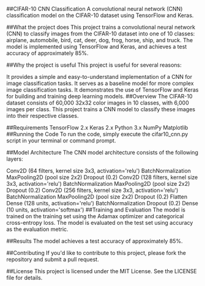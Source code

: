 ##CIFAR-10 CNN Classification
A convolutional neural network (CNN) classification model on the CIFAR-10 dataset using TensorFlow and Keras.

##What the project does
This project trains a convolutional neural network (CNN) to classify images from the CIFAR-10 dataset into one of 10 classes: airplane, automobile, bird, cat, deer, dog, frog, horse, ship, and truck. The model is implemented using TensorFlow and Keras, and achieves a test accuracy of approximately 85%.

##Why the project is useful
This project is useful for several reasons:

It provides a simple and easy-to-understand implementation of a CNN for image classification tasks.
It serves as a baseline model for more complex image classification tasks.
It demonstrates the use of TensorFlow and Keras for building and training deep learning models.
##Overview
The CIFAR-10 dataset consists of 60,000 32x32 color images in 10 classes, with 6,000 images per class. This project trains a CNN model to classify these images into their respective classes.

##Requirements
TensorFlow 2.x
Keras 2.x
Python 3.x
NumPy
Matplotlib
##Running the Code
To run the code, simply execute the cifar10_cnn.py script in your terminal or command prompt.

##Model Architecture
The CNN model architecture consists of the following layers:

Conv2D (64 filters, kernel size 3x3, activation='relu')
BatchNormalization
MaxPooling2D (pool size 2x2)
Dropout (0.2)
Conv2D (128 filters, kernel size 3x3, activation='relu')
BatchNormalization
MaxPooling2D (pool size 2x2)
Dropout (0.2)
Conv2D (256 filters, kernel size 3x3, activation='relu')
BatchNormalization
MaxPooling2D (pool size 2x2)
Dropout (0.2)
Flatten
Dense (128 units, activation='relu')
BatchNormalization
Dropout (0.2)
Dense (10 units, activation='softmax')
##Training and Evaluation
The model is trained on the training set using the Adamax optimizer and categorical cross-entropy loss. The model is evaluated on the test set using accuracy as the evaluation metric.

##Results
The model achieves a test accuracy of approximately 85%.

##Contributing
If you'd like to contribute to this project, please fork the repository and submit a pull request.

##License
This project is licensed under the MIT License. See the LICENSE file for details.
